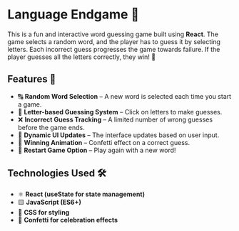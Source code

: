 # Language Endgame 🎯

This is a fun and interactive word guessing game built using **React**. The game selects a random word, and the player has to guess it by selecting letters. Each incorrect guess progresses the game towards failure. If the player guesses all the letters correctly, they win! 🎉

## Features 🚀

- 🔠 **Random Word Selection** – A new word is selected each time you start a game.
- 🎯 **Letter-based Guessing System** – Click on letters to make guesses.
- ❌ **Incorrect Guess Tracking** – A limited number of wrong guesses before the game ends.
- 🔄 **Dynamic UI Updates** – The interface updates based on user input.
- 🎊 **Winning Animation** – Confetti effect on a correct guess.
- 🔁 **Restart Game Option** – Play again with a new word!

## Technologies Used 🛠

- ⚛️ **React (useState for state management)**
- 🟨 **JavaScript (ES6+)**
- 🎨 **CSS for styling**
- 🎉 **Confetti for celebration effects**
